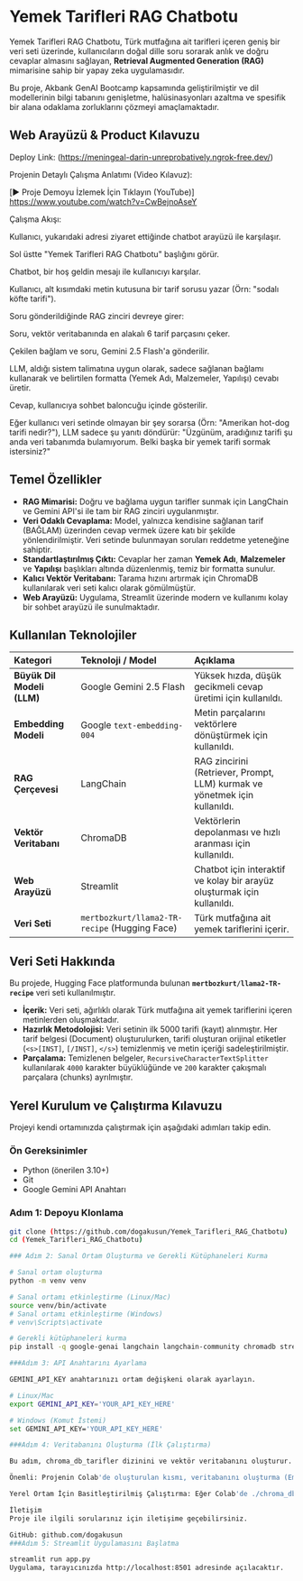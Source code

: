 # Yemek Tarifleri RAG Chatbotu

Yemek Tarifleri RAG Chatbotu, Türk mutfağına ait tarifleri içeren geniş bir veri seti üzerinde, kullanıcıların doğal dille soru sorarak anlık ve doğru cevaplar almasını sağlayan, **Retrieval Augmented Generation (RAG)** mimarisine sahip bir yapay zeka uygulamasıdır.

Bu proje, Akbank GenAI Bootcamp kapsamında geliştirilmiştir ve dil modellerinin bilgi tabanını genişletme, halüsinasyonları azaltma ve spesifik bir alana odaklama zorluklarını çözmeyi amaçlamaktadır.

## Web Arayüzü & Product Kılavuzu

Deploy Link: (https://meningeal-darin-unreprobatively.ngrok-free.dev/)

Projenin Detaylı Çalışma Anlatımı (Video Kılavuz):

[▶️ Proje Demoyu İzlemek İçin Tıklayın (YouTube)] https://www.youtube.com/watch?v=CwBejnoAseY

Çalışma Akışı:

Kullanıcı, yukarıdaki adresi ziyaret ettiğinde chatbot arayüzü ile karşılaşır.

Sol üstte "Yemek Tarifleri RAG Chatbotu" başlığını görür.

Chatbot, bir hoş geldin mesajı ile kullanıcıyı karşılar.

Kullanıcı, alt kısımdaki metin kutusuna bir tarif sorusu yazar (Örn: "sodalı köfte tarifi").

Soru gönderildiğinde RAG zinciri devreye girer:

Soru, vektör veritabanında en alakalı 6 tarif parçasını çeker.

Çekilen bağlam ve soru, Gemini 2.5 Flash'a gönderilir.

LLM, aldığı sistem talimatına uygun olarak, sadece sağlanan bağlamı kullanarak ve belirtilen formatta (Yemek Adı, Malzemeler, Yapılışı) cevabı üretir.

Cevap, kullanıcıya sohbet baloncuğu içinde gösterilir.

Eğer kullanıcı veri setinde olmayan bir şey sorarsa (Örn: "Amerikan hot-dog tarifi nedir?"), LLM sadece şu yanıtı döndürür: "Üzgünüm, aradığınız tarifi şu anda veri tabanımda bulamıyorum. Belki başka bir yemek tarifi sormak istersiniz?"


## Temel Özellikler

* **RAG Mimarisi:** Doğru ve bağlama uygun tarifler sunmak için LangChain ve Gemini API'si ile tam bir RAG zinciri uygulanmıştır.
* **Veri Odaklı Cevaplama:** Model, yalnızca kendisine sağlanan tarif (BAĞLAM) üzerinden cevap vermek üzere katı bir şekilde yönlendirilmiştir. Veri setinde bulunmayan soruları reddetme yeteneğine sahiptir.
* **Standartlaştırılmış Çıktı:** Cevaplar her zaman **Yemek Adı**, **Malzemeler** ve **Yapılışı** başlıkları altında düzenlenmiş, temiz bir formatta sunulur.
* **Kalıcı Vektör Veritabanı:** Tarama hızını artırmak için ChromaDB kullanılarak veri seti kalıcı olarak gömülmüştür.
* **Web Arayüzü:** Uygulama, Streamlit üzerinde modern ve kullanımı kolay bir sohbet arayüzü ile sunulmaktadır.

## Kullanılan Teknolojiler

| Kategori | Teknoloji / Model | Açıklama |
| :--- | :--- | :--- |
| **Büyük Dil Modeli (LLM)** | Google Gemini 2.5 Flash | Yüksek hızda, düşük gecikmeli cevap üretimi için kullanıldı. |
| **Embedding Modeli** | Google `text-embedding-004` | Metin parçalarını vektörlere dönüştürmek için kullanıldı. |
| **RAG Çerçevesi** | LangChain | RAG zincirini (Retriever, Prompt, LLM) kurmak ve yönetmek için kullanıldı. |
| **Vektör Veritabanı** | ChromaDB | Vektörlerin depolanması ve hızlı aranması için kullanıldı. |
| **Web Arayüzü** | Streamlit | Chatbot için interaktif ve kolay bir arayüz oluşturmak için kullanıldı. |
| **Veri Seti** | `mertbozkurt/llama2-TR-recipe` (Hugging Face) | Türk mutfağına ait yemek tariflerini içerir. |

## Veri Seti Hakkında

Bu projede, Hugging Face platformunda bulunan **`mertbozkurt/llama2-TR-recipe`** veri seti kullanılmıştır.

* **İçerik:** Veri seti, ağırlıklı olarak Türk mutfağına ait yemek tariflerini içeren metinlerden oluşmaktadır.
* **Hazırlık Metodolojisi:** Veri setinin ilk 5000 tarifi (kayıt) alınmıştır. Her tarif belgesi (Document) oluşturulurken, tarifi oluşturan orijinal etiketler (`<s>[INST]`, `[/INST]`, `</s>`) temizlenmiş ve metin içeriği sadeleştirilmiştir.
* **Parçalama:** Temizlenen belgeler, `RecursiveCharacterTextSplitter` kullanılarak `4000` karakter büyüklüğünde ve `200` karakter çakışmalı parçalara (chunks) ayrılmıştır.

## Yerel Kurulum ve Çalıştırma Kılavuzu

Projeyi kendi ortamınızda çalıştırmak için aşağıdaki adımları takip edin.

### Ön Gereksinimler

* Python (önerilen 3.10+)
* Git
* Google Gemini API Anahtarı

### Adım 1: Depoyu Klonlama

```bash
git clone (https://github.com/dogakusun/Yemek_Tarifleri_RAG_Chatbotu)
cd (Yemek_Tarifleri_RAG_Chatbotu)

### Adım 2: Sanal Ortam Oluşturma ve Gerekli Kütüphaneleri Kurma

# Sanal ortam oluşturma
python -m venv venv

# Sanal ortamı etkinleştirme (Linux/Mac)
source venv/bin/activate
# Sanal ortamı etkinleştirme (Windows)
# venv\Scripts\activate

# Gerekli kütüphaneleri kurma
pip install -q google-genai langchain langchain-community chromadb streamlit datasets pypdf langchain-google-genai

###Adım 3: API Anahtarını Ayarlama

GEMINI_API_KEY anahtarınızı ortam değişkeni olarak ayarlayın.

# Linux/Mac
export GEMINI_API_KEY='YOUR_API_KEY_HERE'

# Windows (Komut İstemi)
set GEMINI_API_KEY='YOUR_API_KEY_HERE'

###Adım 4: Veritabanını Oluşturma (İlk Çalıştırma)

Bu adım, chroma_db_tarifler dizinini ve vektör veritabanını oluşturur.

Önemli: Projenin Colab'de oluşturulan kısmı, veritabanını oluşturma (Embedding) ve RAG zincirini kurma adımlarını içerir. Bu adımları yerel ortamınızda çalıştırmak için Colab'deki ilgili kod bloklarını (2.1, 2.2, 2.3, 3.1, 3.2) bir Python dosyasına (örneğin setup_db.py) taşıyarak çalıştırmanız veya app.py dosyasındaki @st.cache_resource fonksiyonunu yerel olarak veritabanını oluşturacak şekilde düzenlemeniz gerekir.

Yerel Ortam İçin Basitleştirilmiş Çalıştırma: Eğer Colab'de ./chroma_db_tarifler klasörünü sıkıştırıp (zip) indirdiyseniz ve projenizin ana dizinine çıkardıysanız, bu adımı atlayabilirsiniz. Aksi takdirde, Colab'deki 2. adımı (Veri Seti Hazırlama, Parçalama ve ChromaDB Oluşturma) çalıştıracak bir setup_db.py dosyası oluşturup bir kere çalıştırmalısınız.

İletişim
Proje ile ilgili sorularınız için iletişime geçebilirsiniz.

GitHub: github.com/dogakusun
###Adım 5: Streamlit Uygulamasını Başlatma

streamlit run app.py
Uygulama, tarayıcınızda http://localhost:8501 adresinde açılacaktır.


